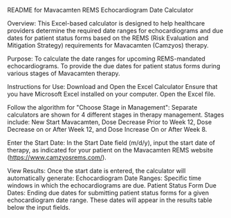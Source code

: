 README for Mavacamten REMS Echocardiogram Date Calculator

Overview:
This Excel-based calculator is designed to help healthcare providers determine the required date ranges for echocardiograms and due dates for patient status forms based on the REMS (Risk Evaluation and Mitigation Strategy) requirements for Mavacamten (Camzyos) therapy.

Purpose:
To calculate the date ranges for upcoming REMS-mandated echocardiograms.
To provide the due dates for patient status forms during various stages of Mavacamten therapy.

Instructions for Use:
Download and Open the Excel Calculator
Ensure that you have Microsoft Excel installed on your computer.
Open the Excel file.

Follow the algorithm for "Choose Stage in Management":
Separate calculators are shown for 4 different stages in therapy management. Stages include:
New Start Mavacamten, Dose Decrease Prior to Week 12, Dose Decrease on or After Week 12, and Dose Increase On or After Week 8.

Enter the Start Date:
In the Start Date field (m/d/y), input the start date of therapy, as indicated for your patient on the Mavacamten REMS website (https://www.camzyosrems.com/). 

View Results:
Once the start date is entered, the calculator will automatically generate:
Echocardiogram Date Ranges: Specific time windows in which the echocardiograms are due.
Patient Status Form Due Dates: Ending due dates for submitting patient status forms for a given echocardiogram date range.
These dates will appear in the results table below the input fields.

